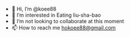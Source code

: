 - 👋 Hi, I’m @koee88
- 👀 I’m interested in Eating liu-sha-bao
- 💞️ I’m not looking to collaborate at this moment
- 📫 How to reach me hokoee88@gmail.com

<!---
koee88/koee88 is a ✨ special ✨ repository because its `README.md` (this file) appears on your GitHub profile.
You can click the Preview link to take a look at your changes.
--->
